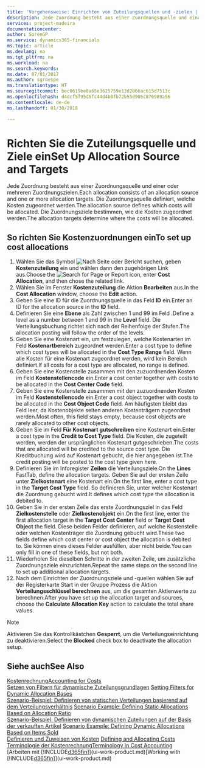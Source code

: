 ```yaml
---
title: 'Vorgehensweise: Einrichten von Zuteilungsquellen und -zielen | Microsoft Docs'
description: Jede Zuordnung besteht aus einer Zuordnungsquelle und einer oder mehreren Zuordnungszielen. Die Zuordnungsquelle definiert, welche Kosten zugeordnet werden. Die Zuordnungsziele bestimmen, wie die Kosten zugeordnet werden.
services: project-madeira
documentationcenter: 
author: SorenGP
ms.service: dynamics365-financials
ms.topic: article
ms.devlang: na
ms.tgt_pltfrm: na
ms.workload: na
ms.search.keywords: 
ms.date: 07/01/2017
ms.author: sgroespe
ms.translationtype: HT
ms.sourcegitcommit: bec0619be0a65e3625759e13d2866ac615d7513c
ms.openlocfilehash: d4dcf5f95d5fc44d4b8fb72b55d905c876989a56
ms.contentlocale: de-de
ms.lasthandoff: 01/30/2018

---
```

# <a name="set-up-allocation-source-and-targets"></a><span data-ttu-id="86537-105">Richten Sie die Zuteilungsquelle und Ziele ein</span><span class="sxs-lookup"><span data-stu-id="86537-105">Set Up Allocation Source and Targets</span></span>
<span data-ttu-id="86537-106">Jede Zuordnung besteht aus einer Zuordnungsquelle und einer oder mehreren Zuordnungszielen.</span><span class="sxs-lookup"><span data-stu-id="86537-106">Each allocation consists of an allocation source and one or more allocation targets.</span></span> <span data-ttu-id="86537-107">Die Zuordnungsquelle definiert, welche Kosten zugeordnet werden.</span><span class="sxs-lookup"><span data-stu-id="86537-107">The allocation source defines which costs will be allocated.</span></span> <span data-ttu-id="86537-108">Die Zuordnungsziele bestimmen, wie die Kosten zugeordnet werden.</span><span class="sxs-lookup"><span data-stu-id="86537-108">The allocation targets determine where the costs will be allocated.</span></span>  

## <a name="to-set-up-cost-allocations"></a><span data-ttu-id="86537-109">So richten Sie Kostenzuordnungen ein</span><span class="sxs-lookup"><span data-stu-id="86537-109">To set up cost allocations</span></span>  
1.  <span data-ttu-id="86537-110">Wählen Sie das Symbol ![Nach Seite oder Bericht suchen](media/ui-search/search_small.png "Symbol Nach Seite oder Bericht suchen"), geben **Kostenzuteilung** ein und wählen dann den zugehörigen Link aus.</span><span class="sxs-lookup"><span data-stu-id="86537-110">Choose the ![Search for Page or Report](media/ui-search/search_small.png "Search for Page or Report icon") icon, enter **Cost Allocation**, and then chose the related link.</span></span>  
2.  <span data-ttu-id="86537-111">Wählen Sie im Fenster **Kostenzuteilung** die Aktion **Bearbeiten** aus.</span><span class="sxs-lookup"><span data-stu-id="86537-111">In the **Cost Allocation** window, choose the **Edit** action.</span></span>  
3.  <span data-ttu-id="86537-112">Geben Sie eine ID für die Zuordnungsquelle in das Feld **ID** ein.</span><span class="sxs-lookup"><span data-stu-id="86537-112">Enter an ID for the allocation source in the **ID** field.</span></span>  
4.  <span data-ttu-id="86537-113">Definieren Sie eine **Ebene** als Zahl zwischen 1 und 99 im Feld .</span><span class="sxs-lookup"><span data-stu-id="86537-113">Define a level as a number between 1 and 99 in the **Level** field.</span></span> <span data-ttu-id="86537-114">Die Verteilungsbuchung richtet sich nach der Reihenfolge der Stufen.</span><span class="sxs-lookup"><span data-stu-id="86537-114">The allocation posting will follow the order of the levels.</span></span>  
5.  <span data-ttu-id="86537-115">Geben Sie eine Kostenart ein, um festzulegen, welche Kostenarten im Feld **Kostenartbereich** zugeordnet werden.</span><span class="sxs-lookup"><span data-stu-id="86537-115">Enter a cost type to define which cost types will be allocated in the **Cost Type Range** field.</span></span> <span data-ttu-id="86537-116">Wenn alle Kosten für eine Kostenart zugeordnet werden, wird kein Bereich definiert.</span><span class="sxs-lookup"><span data-stu-id="86537-116">If all costs for a cost type are allocated, no range is defined.</span></span>  
6.  <span data-ttu-id="86537-117">Geben Sie eine Kostenstelle zusammen mit den zuzuordnenden Kosten im Feld **Kostenstellencode** ein.</span><span class="sxs-lookup"><span data-stu-id="86537-117">Enter a cost center together with costs to be allocated in the **Cost Center Code** field.</span></span>  
7.  <span data-ttu-id="86537-118">Geben Sie eine Kostenstelle zusammen mit den zuzuordnenden Kosten im Feld **Kostenstellencode** ein.</span><span class="sxs-lookup"><span data-stu-id="86537-118">Enter a cost object together with costs to be allocated in the **Cost Object Code** field.</span></span> <span data-ttu-id="86537-119">Am häufigsten bleibt das Feld leer, da Kostenobjekte selten anderen Kostenträgern zugeordnet werden.</span><span class="sxs-lookup"><span data-stu-id="86537-119">Most often, this field stays empty, because cost objects are rarely allocated to other cost objects.</span></span>  
8.  <span data-ttu-id="86537-120">Geben Sie im Feld **Für Kostenart gutschreiben** eine Kostenart ein.</span><span class="sxs-lookup"><span data-stu-id="86537-120">Enter a cost type in the **Credit to Cost Type** field.</span></span> <span data-ttu-id="86537-121">Die Kosten, die zugeteilt werden, werden der ursprünglichen Kostenart gutgeschrieben.</span><span class="sxs-lookup"><span data-stu-id="86537-121">The costs that are allocated will be credited to the source cost type.</span></span> <span data-ttu-id="86537-122">Die Kreditbuchung wird auf Kostenart gebucht, die hier angegeben ist.</span><span class="sxs-lookup"><span data-stu-id="86537-122">The credit posting will be posted to the cost type given here.</span></span>  
9. <span data-ttu-id="86537-123">Definieren Sie im Inforegister **Zeilen** die Verteilungsziele.</span><span class="sxs-lookup"><span data-stu-id="86537-123">On the **Lines** FastTab, define the allocation targets.</span></span> <span data-ttu-id="86537-124">Geben Sie auf der ersten Zeile unter **Zielkostenart** eine Kostenart ein.</span><span class="sxs-lookup"><span data-stu-id="86537-124">On the first line, enter a cost type in the **Target Cost Type** field.</span></span> <span data-ttu-id="86537-125">So definieren Sie, unter welcher Kostenart die Zuordnung gebucht wird.</span><span class="sxs-lookup"><span data-stu-id="86537-125">It defines which cost type the allocation is debited to.</span></span>  
10. <span data-ttu-id="86537-126">Geben Sie in der ersten Zeile das erste Zuordnungsziel in das Feld **Zielkostenstelle** oder **Zielkostenobjekt** ein.</span><span class="sxs-lookup"><span data-stu-id="86537-126">On the first line, enter the first allocation target in the **Target Cost Center** field or **Target Cost Object** the field.</span></span> <span data-ttu-id="86537-127">Diese beiden Felder definieren, auf welche Kostenstelle oder welchen Kostenträger die Zuordnung gebucht wird.</span><span class="sxs-lookup"><span data-stu-id="86537-127">These two fields define which cost center or cost object the allocation is debited to.</span></span> <span data-ttu-id="86537-128">Sie können eines dieses Felder ausfüllen, aber nicht beide.</span><span class="sxs-lookup"><span data-stu-id="86537-128">You can only fill in one of these fields, but not both.</span></span>  
11. <span data-ttu-id="86537-129">Wiederholen Sie dieselben Schritte in der zweiten Zeile, um zusätzliche Zuordnungsziele einzurichten.</span><span class="sxs-lookup"><span data-stu-id="86537-129">Repeat the same steps on the second line to set up additional allocation targets.</span></span>  
12. <span data-ttu-id="86537-130">Nach dem Einrichten der Zuordnungsziele und -quellen wählen Sie auf der Registerkarte Start in der Gruppe Prozess die Aktion **Verteilungsschlüssel berechnen** aus, um die gesamten Aktienwerte zu berechnen.</span><span class="sxs-lookup"><span data-stu-id="86537-130">After you have set up the allocation target and sources, choose the **Calculate Allocation Key** action to calculate the total share values.</span></span>  

> [!NOTE]  
>  <span data-ttu-id="86537-131">Aktivieren Sie das Kontrollkästchen **Gesperrt**, um die Verteilungseinrichtung zu deaktivieren.</span><span class="sxs-lookup"><span data-stu-id="86537-131">Select the **Blocked** check box to deactivate the allocation setup.</span></span>  

## <a name="see-also"></a><span data-ttu-id="86537-132">Siehe auch</span><span class="sxs-lookup"><span data-stu-id="86537-132">See Also</span></span>  
[<span data-ttu-id="86537-133">Kostenrechnung</span><span class="sxs-lookup"><span data-stu-id="86537-133">Accounting for Costs</span></span>](finance-manage-cost-accounting.md)  
 <span data-ttu-id="86537-134">[Setzen von Filtern für dynamische Zuteilungsgrundlagen](finance-setting-filters-for-dynamic-allocation-bases.md) </span><span class="sxs-lookup"><span data-stu-id="86537-134">[Setting Filters for Dynamic Allocation Bases](finance-setting-filters-for-dynamic-allocation-bases.md) </span></span>  
 <span data-ttu-id="86537-135">[Szenario-Beispiel: Definieren von statischen Verteilungen basierend auf dem Verteilungsverhältnis](finance-scenario-example-defining-static-allocations-based-on-allocation-ratio.md) </span><span class="sxs-lookup"><span data-stu-id="86537-135">[Scenario Example: Defining Static Allocations Based on Allocation Ratio](finance-scenario-example-defining-static-allocations-based-on-allocation-ratio.md) </span></span>  
 <span data-ttu-id="86537-136">[Szenario-Beispiel: Definieren von dynamischen Zuteilungen auf der Basis der verkauften Artikel](finance-scenario-example-defining-dynamic-allocations-based-on-items-sold.md) </span><span class="sxs-lookup"><span data-stu-id="86537-136">[Scenario Example: Defining Dynamic Allocations Based on Items Sold](finance-scenario-example-defining-dynamic-allocations-based-on-items-sold.md) </span></span>  
 <span data-ttu-id="86537-137">[Definieren und Zuweisen von Kosten](finance-define-and-allocate-costs.md) </span><span class="sxs-lookup"><span data-stu-id="86537-137">[Defining and Allocating Costs](finance-define-and-allocate-costs.md) </span></span>  
 [<span data-ttu-id="86537-138">Terminologie der Kostenrechnung</span><span class="sxs-lookup"><span data-stu-id="86537-138">Terminology in Cost Accounting</span></span>](finance-terminology-in-cost-accounting.md)  
 <span data-ttu-id="86537-139">[Arbeiten mit [!INCLUDE[d365fin](includes/d365fin_md.md)]](ui-work-product.md)</span><span class="sxs-lookup"><span data-stu-id="86537-139">[Working with [!INCLUDE[d365fin](includes/d365fin_md.md)]](ui-work-product.md)</span></span>

